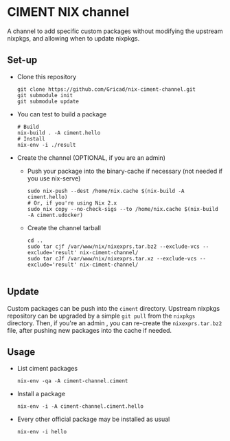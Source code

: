 CIMENT NIX channel
==================

A channel to add specific custom packages without modifying the upstream nixpkgs, and allowing when to update nixpkgs.

Set-up
------

* Clone this repository

    ```
    git clone https://github.com/Gricad/nix-ciment-channel.git
    git submodule init
    git submodule update
    ```

* You can test to build a package

    ```
    # Build
    nix-build . -A ciment.hello
    # Install
    nix-env -i ./result
    ```

* Create the channel (OPTIONAL, if you are an admin)
    * Push your package into the binary-cache if necessary (not needed if you use nix-serve)

        ```
        sudo nix-push --dest /home/nix.cache $(nix-build -A ciment.hello)
        # Or, if you're using Nix 2.x
        sudo nix copy --no-check-sigs --to /home/nix.cache $(nix-build -A ciment.udocker)
        ```


    * Create the channel tarball

        ```
        cd ..
        sudo tar cjf /var/www/nix/nixexprs.tar.bz2 --exclude-vcs --exclude='result' nix-ciment-channel/
        sudo tar cJf /var/www/nix/nixexprs.tar.xz --exclude-vcs --exclude='result' nix-ciment-channel/
	```

Update
------
Custom packages can be push into the ```ciment``` directory.
Upstream nixpkgs repository can be upgraded by a simple ```git pull``` from the ```nixpkgs``` directory. Then, if you're an admin , you can re-create the ```nixexprs.tar.bz2``` file, after pushing new packages into the cache if needed.

Usage
-----

* List ciment packages

    ```nix-env -qa -A ciment-channel.ciment```

* Install a package

    ```nix-env -i -A ciment-channel.ciment.hello```

* Every other official package may be installed as usual

    ```nix-env -i hello```
